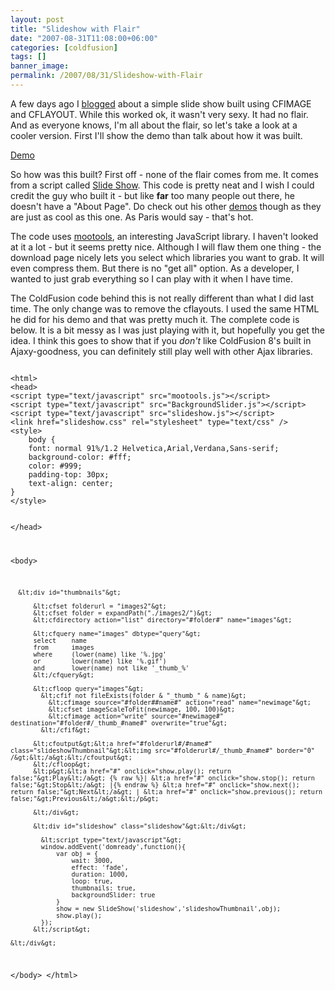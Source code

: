 ```yaml
---
layout: post
title: "Slideshow with Flair"
date: "2007-08-31T11:08:00+06:00"
categories: [coldfusion]
tags: []
banner_image: 
permalink: /2007/08/31/Slideshow-with-Flair
---
```


A few days ago I <a href="http://www.raymondcamden.com/index.cfm/2007/8/29/Simple-image-slide-show-built-in-ColdFusion-8">blogged</a> about a simple slide show built using CFIMAGE and CFLAYOUT. While this worked ok, it wasn't very sexy. It had no flair. And as everyone knows, I'm all about the flair, so let's take a look at a cooler version. First I'll show the demo than talk about how it was built.
<!--more-->
<p/>
<a href="http://www.coldfusionjedi.com/demos/mooslideshow/test.cfm">Demo</a>
<p/>
So how was this built? First off - none of the flair comes from me. It comes from a script called <a href="http://www.phatfusion.net/slideshow/index.htm">Slide Show</a>. This code is pretty neat and I wish I could credit the guy who built it - but like <b>far</b> too many people out there, he doesn't have a "About Page". Do check out his other <a href="http://www.phatfusion.net/">demos</a> though as they are just as cool as this one. As Paris would say - that's hot.
<p/>

The code uses <a href="http://mootools.net/">mootools</a>, an interesting JavaScript library. I haven't looked at it a lot - but it seems pretty nice. Although I will flaw them one thing - the download page nicely lets you select which libraries you want to grab. It will even compress them. But there is no "get all" option. As a developer, I wanted to just grab everything so I can play with it when I have time.
<p/>

The ColdFusion code behind this is not really different than what I did last time. The only change was to remove the cflayouts. I used the same HTML he did for his demo and that was pretty much it. The complete code is below. It is a bit messy as I was just playing with it, but hopefully you get the idea. I think this goes to show that if you <i>don't</i> like ColdFusion 8's built in Ajaxy-goodness, you can definitely still play well with other Ajax libraries.
<p/>

<code>
&lt;html&gt;
&lt;head&gt;
&lt;script type="text/javascript" src="mootools.js"&gt;&lt;/script&gt;
&lt;script type="text/javascript" src="BackgroundSlider.js"&gt;&lt;/script&gt;
&lt;script type="text/javascript" src="slideshow.js"&gt;&lt;/script&gt;
&lt;link href="slideshow.css" rel="stylesheet" type="text/css" /&gt;
&lt;style&gt;
	body {
    font: normal 91%/1.2 Helvetica,Arial,Verdana,Sans-serif;
	background-color: #fff;
	color: #999;
	padding-top: 30px;
	text-align: center;
}
&lt;/style&gt;

&lt;/head&gt;

&lt;body&gt;

	  &lt;div id="thumbnails"&gt;
		  
		  &lt;cfset folderurl = "images2"&gt;
		  &lt;cfset folder = expandPath("./images2/")&gt;
		  &lt;cfdirectory action="list" directory="#folder#" name="images"&gt;
		  
		  &lt;cfquery name="images" dbtype="query"&gt;
		  select	name
		  from		images
		  where 	(lower(name) like '%.jpg'
		  or		lower(name) like '%.gif')
		  and		lower(name) not like '_thumb_%'
		  &lt;/cfquery&gt;
		  
		  &lt;cfloop query="images"&gt;
			&lt;cfif not fileExists(folder & "_thumb_" & name)&gt;
			  &lt;cfimage source="#folder##name#" action="read" name="newimage"&gt;
			  &lt;cfset imageScaleToFit(newimage, 100, 100)&gt;
			  &lt;cfimage action="write" source="#newimage#" destination="#folder#/_thumb_#name#" overwrite="true"&gt;
			&lt;/cfif&gt;
			
		  &lt;cfoutput&gt;&lt;a href="#folderurl#/#name#" class="slideshowThumbnail"&gt;&lt;img src="#folderurl#/_thumb_#name#" border="0" /&gt;&lt;/a&gt;&lt;/cfoutput&gt;
		  &lt;/cfloop&gt;		  
		  &lt;p&gt;&lt;a href="#" onclick="show.play(); return false;"&gt;Play&lt;/a&gt; {% raw %}| &lt;a href="#" onclick="show.stop(); return false;"&gt;Stop&lt;/a&gt; |{% endraw %} &lt;a href="#" onclick="show.next(); return false;"&gt;Next&lt;/a&gt; | &lt;a href="#" onclick="show.previous(); return false;"&gt;Previous&lt;/a&gt;&lt;/p&gt;

		  &lt;/div&gt;
		  
		  &lt;div id="slideshow" class="slideshow"&gt;&lt;/div&gt;

			&lt;script type="text/javascript"&gt;
		  	window.addEvent('domready',function(){
				var obj = {
					wait: 3000, 
					effect: 'fade',
					duration: 1000, 
					loop: true, 
					thumbnails: true,
					backgroundSlider: true
				}
				show = new SlideShow('slideshow','slideshowThumbnail',obj);
				show.play();
			});
		  &lt;/script&gt;
	
	&lt;/div&gt;

&lt;/body&gt;
&lt;/html&gt;
</code>